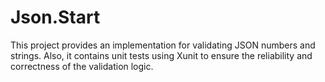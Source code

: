 # Json.Start

  This project provides an implementation for validating JSON numbers and strings. Also, it contains unit tests using Xunit to ensure the reliability and correctness of the validation logic.
